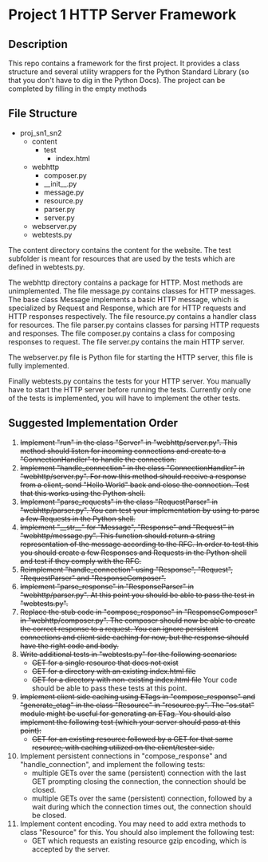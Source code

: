 # Project 1 HTTP Server Framework

## Description

This repo contains a framework for the first project.
It provides a class structure and several utility wrappers for the Python Standard Library (so that you don't have to dig in the Python Docs).
The project can be completed by filling in the empty methods

## File Structure

* proj_sn1_sn2
    * content
        * test
            * index.html
    * webhttp
        * composer.py
        * \_\_init\_\_.py
        * message.py
        * resource.py
        * parser.py
        * server.py
    * webserver.py
    * webtests.py

The content directory contains the content for the website.
The test subfolder is meant for resources that are used by the tests which are defined in webtests.py.

The webhttp directory contains a package for HTTP.
Most methods are unimplemented.
The file message.py contains classes for HTTP messages.
The base class Message implements a basic HTTP message, which is specialized by Request and Response, which are for HTTP requests and HTTP responses respectively.
The file resource.py contains a handler class for resources.
The file parser.py contains classes for parsing HTTP requests and responses.
The file composer.py contains a class for composing responses to request.
The file server.py contains the main HTTP server.

The webserver.py file is Python file for starting the HTTP server, this file is fully implemented.

Finally webtests.py contains the tests for your HTTP server.
You manually have to start the HTTP server before running the tests.
Currently only one of the tests is implemented, you will have to implement the other tests.

## Suggested Implementation Order

1. ~~Implement "run" in the class "Server" in "webhttp/server.py". This method should listen for incoming connections and create to a "ConnectionHandler" to handle the connection.~~
2. ~~Implement "handle_connection" in the class "ConnectionHandler" in "webhttp/server.py". For now this method should receive a response from a client, send "Hello World" back and close the connection. Test that this works using the Python shell.~~
3. ~~Implement "parse_requests" in the class "RequestParser" in "webhttp/parser.py". You can test your implementation by using to parse a few Requests in the Python shell.~~
4. ~~Implement "\_\_str\_\_" for "Message", "Response" and "Request" in "webhttp/message.py". This function should return a string representation of the message according to the RFC. In order to test this you should create a few Responses and Requests in the Python shell and test if they comply with the RFC.~~
5. ~~Reimplement "handle_connection" using "Response", "Request", "RequestParser" and "ResponseComposer".~~
6. ~~Implement "parse_response" in "ResponseParser" in "webhttp/parser.py". At this point you should be able to pass the test in "webtests.py".~~
7. ~~Replace the stub code in "compose_response" in "ResponseComposer" in "webhttp/composer.py". The composer should now be able to create the correct response to a request. You can ignore persistent connections and client side caching for now, but the response should have the right code and body.~~
8. ~~Write additional tests in "webtests.py" for the following scenarios:~~
    * ~~GET for a single resource that does not exist~~
    * ~~GET for a directory with an existing index.html file~~
    * ~~GET for a directory with non-existing index.html file~~
Your code should be able to pass these tests at this point.
9. ~~Implement client side caching using ETags in "compose_response" and "generate_etag" in the class "Resource" in "resource.py". The "os.stat" module might be useful for generating an ETag. You should also implement the following test (which your server should pass at this point):~~
    * ~~GET for an existing resource followed by a GET for that same resource, with caching utilized on the client/tester side.~~
10. Implement persistent connections in "compose_response" and "handle_connection", and implement the following tests:
    * multiple GETs over the same (persistent) connection with the last GET prompting closing the connection, the connection should be closed.
    * multiple GETs over the same (persistent) connection, followed by a wait during which the connection times out, the connection should be closed.
11. Implement content encoding. You may need to add extra methods to class "Resource" for this. You should also implement the following test:
    * GET which requests an existing resource gzip encoding, which is accepted by the server.
